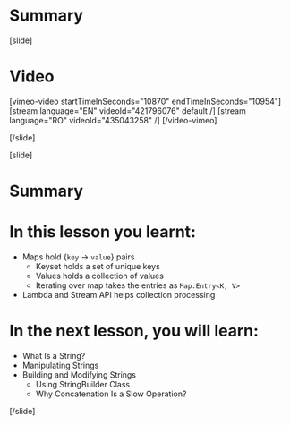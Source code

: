 # Summary

[slide]
# Video

[vimeo-video startTimeInSeconds="10870" endTimeInSeconds="10954"]
[stream language="EN" videoId="421796076" default /]
[stream language="RO" videoId="435043258"  /]
[/video-vimeo]

[/slide]

[slide]
# Summary


# In this lesson you learnt:

- Maps hold {`key` -> `value`} pairs
    - Keyset holds a set of unique keys
    - Values holds a collection of values
    - Iterating over map takes the entries as `Map.Entry<K, V>`
- Lambda and Stream API helps collection processing



# In the next lesson, you will learn:

- What Is a String?
- Manipulating Strings
- Building and Modifying Strings
    - Using StringBuilder Class
    - Why Concatenation Is a Slow Operation?




[/slide]